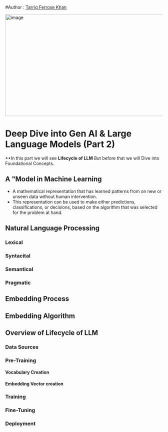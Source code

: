 #Author : [Tarriq Ferrose Khan](www.linkedin.com/in/tarriq-ferrose-khan-ba527080) 

<img width="806" height="326" alt="image" src="https://github.com/user-attachments/assets/15c67450-0ed7-4deb-9375-3e7e04cb5f9b" />


# Deep Dive into Gen AI & Large Language Models (Part 2)

**In this part we will see **Lifecycle of LLM** 
But before that we will Dive into Foundational Concepts.

## A **"Model** in Machine Learning
- A mathematical representation that has learned patterns from on new or unseen data without human intervention.
- This representation can be used to make either predictions, classifications, or decisions, based on the algorithm that was selected for the problem at hand.

## Natural Language Processing
### Lexical
### Syntacital
### Semantical 
### Pragmatic

## Embedding Process

## Embedding Algorithm

## Overview of Lifecycle of LLM
### Data Sources
### Pre-Training
#### Vocabulary Creation 
#### Embedding Vector creation
### Training
### Fine-Tuning
### Deployment



